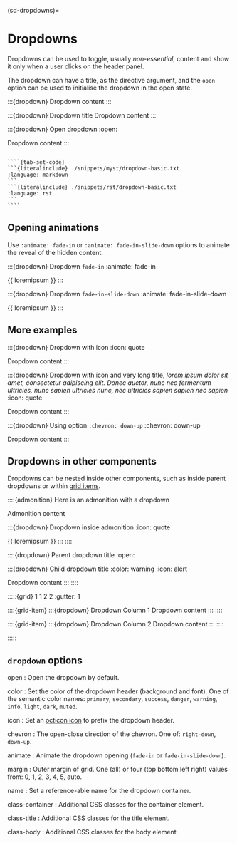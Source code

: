 (sd-dropdowns)=

# Dropdowns

Dropdowns can be used to toggle, usually *non-essential*, content and show it only when a user clicks on the header panel.

The dropdown can have a title, as the directive argument, and the `open` option can be used to initialise the dropdown in the open state.

:::{dropdown}
Dropdown content
:::

:::{dropdown} Dropdown title
Dropdown content
:::

:::{dropdown} Open dropdown
:open:

Dropdown content
:::

`````{dropdown-syntax} Syntax

````{tab-set-code}
```{literalinclude} ./snippets/myst/dropdown-basic.txt
:language: markdown
```
```{literalinclude} ./snippets/rst/dropdown-basic.txt
:language: rst
```
````
`````

## Opening animations

Use `:animate: fade-in` or `:animate: fade-in-slide-down` options to animate the reveal of the hidden content.

:::{dropdown} Dropdown `fade-in`
:animate: fade-in

{{ loremipsum }}
:::

:::{dropdown} Dropdown `fade-in-slide-down`
:animate: fade-in-slide-down

{{ loremipsum }}
:::

## More examples

:::{dropdown} Dropdown with icon
:icon: quote

Dropdown content
:::

:::{dropdown} Dropdown with icon and very long title, *lorem ipsum dolor sit amet, consectetur adipiscing elit. Donec auctor, nunc nec fermentum ultricies, nunc sapien ultricies nunc, nec ultricies sapien sapien nec sapien*
:icon: quote

Dropdown content
:::

:::{dropdown} Using option `:chevron: down-up`
:chevron: down-up

Dropdown content
:::

## Dropdowns in other components

Dropdowns can be nested inside other components, such as inside parent dropdowns or within [grid items](./grids.md).

::::{admonition} Here is an admonition with a dropdown

Admonition content

:::{dropdown} Dropdown inside admonition
:icon: quote

{{ loremipsum }}
:::
::::

::::{dropdown} Parent dropdown title
:open:

:::{dropdown} Child dropdown title
:color: warning
:icon: alert

Dropdown content
:::
::::

:::::{grid} 1 1 2 2
:gutter: 1

::::{grid-item}
:::{dropdown} Dropdown Column 1
Dropdown content
:::
::::

::::{grid-item}
:::{dropdown} Dropdown Column 2
Dropdown content
:::
::::

:::::

## `dropdown` options

open
: Open the dropdown by default.

color
: Set the color of the dropdown header (background and font).
  One of the semantic color names: `primary`, `secondary`, `success`, `danger`, `warning`, `info`, `light`, `dark`, `muted`.

icon
: Set an [octicon icon](icons) to prefix the dropdown header.

chevron
: The open-close direction of the chevron.
  One of: `right-down`, `down-up`.

animate
: Animate the dropdown opening (`fade-in` or `fade-in-slide-down`).

margin
: Outer margin of grid.
  One (all) or four (top bottom left right) values from: 0, 1, 2, 3, 4, 5, auto.

name
: Set a reference-able name for the dropdown container.

class-container
: Additional CSS classes for the container element.

class-title
: Additional CSS classes for the title element.

class-body
: Additional CSS classes for the body element.
